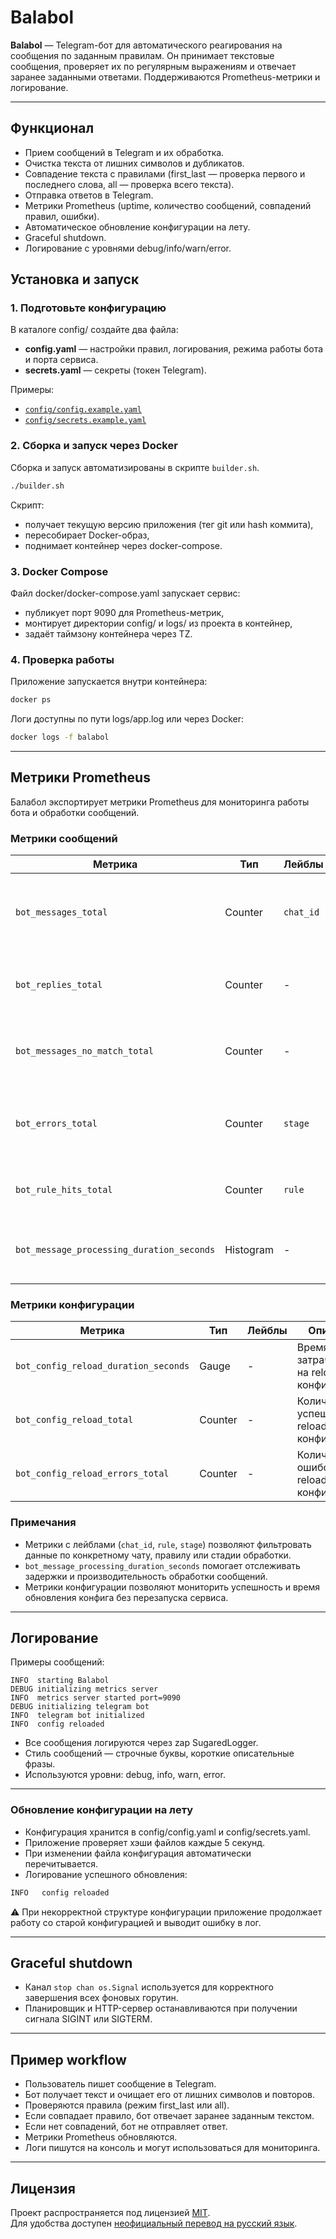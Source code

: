 # Balabol

**Balabol** — Telegram-бот для автоматического реагирования на сообщения по заданным правилам.
Он принимает текстовые сообщения, проверяет их по регулярным выражениям и отвечает заранее заданными ответами. Поддерживаются Prometheus-метрики и логирование.

---

## Функционал
- Прием сообщений в Telegram и их обработка.
- Очистка текста от лишних символов и дубликатов.
- Совпадение текста с правилами (first_last — проверка первого и последнего слова, all — проверка всего текста).
- Отправка ответов в Telegram.
- Метрики Prometheus (uptime, количество сообщений, совпадений правил, ошибки).
- Автоматическое обновление конфигурации на лету.
- Graceful shutdown.
- Логирование с уровнями debug/info/warn/error.

## Установка и запуск
### 1. Подготовьте конфигурацию
В каталоге config/ создайте два файла:
- **config.yaml** — настройки правил, логирования, режима работы бота и порта сервиса.
- **secrets.yaml** — секреты (токен Telegram).

Примеры:
- [`config/config.example.yaml`](config/config.example.yaml)
- [`config/secrets.example.yaml`](config/secrets.example.yaml)

### 2. Сборка и запуск через Docker

Сборка и запуск автоматизированы в скрипте `builder.sh`.

```bash
./builder.sh
```
Скрипт:
- получает текущую версию приложения (тег git или hash коммита),
- пересобирает Docker-образ,
- поднимает контейнер через docker-compose.

### 3. Docker Compose

Файл docker/docker-compose.yaml запускает сервис:
- публикует порт 9090 для Prometheus-метрик,
- монтирует директории config/ и logs/ из проекта в контейнер,
- задаёт таймзону контейнера через TZ.

### 4. Проверка работы

Приложение запускается внутри контейнера:
```bash
docker ps
```

Логи доступны по пути logs/app.log или через Docker:
```bash
docker logs -f balabol
```

---

## Метрики Prometheus

Балабол экспортирует метрики Prometheus для мониторинга работы бота и обработки сообщений.

### Метрики сообщений

| Метрика                                   | Тип       | Лейблы    | Описание                                                 |
|-------------------------------------------|-----------|-----------|----------------------------------------------------------|
| `bot_messages_total`                      | Counter   | `chat_id` | Количество полученных сообщений ботом по каждому чату.   |
| `bot_replies_total`                       | Counter   | -         | Общее количество ответов, отправленных ботом.            |
| `bot_messages_no_match_total`             | Counter   | -         | Количество сообщений, для которых не найдено совпадений. |
| `bot_errors_total`                        | Counter   | `stage`   | Количество ошибок на разных стадиях обработки сообщений. |
| `bot_rule_hits_total`                     | Counter   | `rule`    | Количество срабатываний каждого правила.                 |
| `bot_message_processing_duration_seconds` | Histogram | -         | Время обработки одного сообщения в секундах.             |

### Метрики конфигурации

| Метрика                              | Тип     | Лейблы | Описание                                   |
|--------------------------------------|---------|--------|--------------------------------------------|
| `bot_config_reload_duration_seconds` | Gauge   | -      | Время, затраченное на reload конфигурации. |
| `bot_config_reload_total`            | Counter | -      | Количество успешных reload конфигурации.   |
| `bot_config_reload_errors_total`     | Counter | -      | Количество ошибок при reload конфигурации. |

### Примечания

- Метрики с лейблами (`chat_id`, `rule`, `stage`) позволяют фильтровать данные по конкретному чату, правилу или стадии обработки.
- `bot_message_processing_duration_seconds` помогает отслеживать задержки и производительность обработки сообщений.
- Метрики конфигурации позволяют мониторить успешность и время обновления конфига без перезапуска сервиса.

---

## Логирование
Примеры сообщений:
```text
INFO  starting Balabol
DEBUG initializing metrics server
INFO  metrics server started port=9090
DEBUG initializing telegram bot
INFO  telegram bot initialized
INFO  config reloaded
```
- Все сообщения логируются через zap SugaredLogger.
- Стиль сообщений — строчные буквы, короткие описательные фразы.
- Используются уровни: debug, info, warn, error.

---

### Обновление конфигурации на лету
- Конфигурация хранится в config/config.yaml и config/secrets.yaml.
- Приложение проверяет хэши файлов каждые 5 секунд.
- При изменении файла конфигурация автоматически перечитывается.
- Логирование успешного обновления:
```bash
INFO   config reloaded
```
⚠️ При некорректной структуре конфигурации приложение продолжает работу со старой конфигурацией и выводит ошибку в лог.

---

## Graceful shutdown
- Канал `stop chan os.Signal` используется для корректного завершения всех фоновых горутин.
- Планировщик и HTTP-сервер останавливаются при получении сигнала SIGINT или SIGTERM.

---

## Пример workflow
- Пользователь пишет сообщение в Telegram.
- Бот получает текст и очищает его от лишних символов и повторов.
- Проверяются правила (режим first_last или all).
- Если совпадает правило, бот отвечает заранее заданным текстом.
- Если нет совпадений, бот не отправляет ответ.
- Метрики Prometheus обновляются.
- Логи пишутся на консоль и могут использоваться для мониторинга.

---

## Лицензия

Проект распространяется под лицензией [MIT](./LICENSE).  
Для удобства доступен [неофициальный перевод на русский язык](./LICENSE.RU.md).
